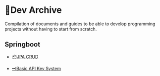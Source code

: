 # 📃Dev Archive
Compilation of documents and guides to be able to develop programming projects without having to start from scratch.

## Springboot
- [📦JPA CRUD](https://github.com/albertcastineira/dev-archive/blob/main/Springboot/JPA-CRUD.md)

- [🗝️Basic API Key System]()
